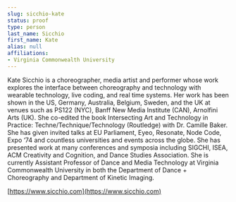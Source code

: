 ```yaml
---
slug: sicchio-kate
status: proof
type: person
last_name: Sicchio
first_name: Kate
alias: null
affiliations:
- Virginia Commonwealth University
---
```


Kate Sicchio is a choreographer, media artist and performer whose work explores the interface between choreography and technology with wearable technology, live coding, and real time systems. Her work has been shown in the US, Germany, Australia, Belgium, Sweden, and the UK at venues such as PS122 (NYC), Banff New Media Institute (CAN), Arnolfini Arts (UK). She co-edited the book Intersecting Art and Technology in Practice: Techne/Technique/Technology (Routledge) with Dr. Camille Baker. She has given invited talks at EU Parliament, Eyeo, Resonate, Node Code, Expo ‘74 and countless universities and events across the globe. She has presented work at many conferences and symposia including SIGCHI, ISEA, ACM Creativity and Cognition, and Dance Studies Association. She is currently Assistant Professor of Dance and Media Technology at Virginia Commonwealth University in both the Department of Dance + Choreography and Department of Kinetic Imaging. 

[https://www.sicchio.com](https://www.sicchio.com)
